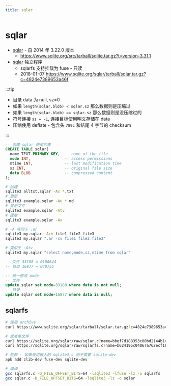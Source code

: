 ```yaml
---
title: sqlar
---
```


# sqlar

- [sqlar](https://www.sqlite.org/sqlar.html) - 自 2014 年 3.22.0 版本
  - https://www.sqlite.org/src/tarball/sqlite.tar.gz?t=version-3.31.1
- [sqlar](https://sqlite.org/sqlar/doc/trunk/README.md) 独立程序
  - sqlarfs 支持挂载为 fuse - 只读
  - 2018-01-07 https://www.sqlite.org/sqlar/tarball/sqlar.tar.gz?c=4824e7389653a46f

:::tip

- 目录 data 为 null, sz=0
- 如果 `length(sqlar.blob) < sqlar.sz` 那么数据则是压缩过
- 如果 `length(sqlar.blob) == sqlar.sz` 那么数据则是没压缩过的
- 符号连接 `sz = -1`, 连接目标使用明文存储在 data
- 压缩使用 deflate - 包含头 `789c` 和结尾 4 字节的 checksum

:::

```sql
-- 创建 sqlar 使用的表
CREATE TABLE sqlar(
  name TEXT PRIMARY KEY,  -- name of the file
  mode INT,               -- access permissions
  mtime INT,              -- last modification time
  sz INT,                 -- original file size
  data BLOB               -- compressed content
);
```

```bash
# 创建
sqlite3 alltxt.sqlar -Ac *.txt
# 更新
sqlite3 example.sqlar -Au *.md
# 显示文件
sqlite3 example.sqlar -Atv
# 提取
sqlite3 example.sqlar -Ax

# -A 等同于 .ar
sqlite3 my.sqlar -Acv file1 file2 file3
sqlite3 my.sqlar ".ar -cv file1 file2 file3"

# 类似于 -Atv
sqlite3 my.sqlar "select name,mode,sz,mtime from sqlar"
```

```sql
-- 文件 33188 = 0100644
-- 目录 16877 = 040755

-- 统一修改 mode
-- 文件
update sqlar set mode=33188 where data is not null;
-- 目录
update sqlar set mode=16877 where data is null;
```

## sqlarfs

```bash
# 使用 archive
curl https://www.sqlite.org/sqlar/tarball/sqlar.tar.gz?c=4824e7389653a46f -o sqlar-v20180107.tar.gz

# 或者单文件
curl https://sqlite.org/sqlar/raw/sqlar.c?name=bbef7d188353c00bd2144b1d37e64991a62ef062 -o sqlar.c
curl https://sqlite.org/sqlar/raw/sqlarfs.c?name=b624195c04067a762ecf16693592d0a263140c63 -o sqlarfs.c

# 依赖 - 如果使用嵌入的 sqlite3.c 则不需要 sqlite-dev
apk add zlib-dev fuse-dev sqlite-dev

# 编译
gcc sqlarfs.c -D_FILE_OFFSET_BITS=64 -lsqlite3 -lfuse -lz -o sqlarfs
gcc sqlar.c -D_FILE_OFFSET_BITS=64 -lsqlite3 -lz -o sqlar
```
